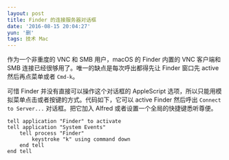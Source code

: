 ```yaml
---
layout: post
title: Finder 的连接服务器对话框
date: '2016-08-15 20:04:27'
yun: '删'
tags: 技术 Mac
---
```


作为一个非重度的 VNC 和 SMB 用户，macOS 的 Finder 内置的 VNC 客户端和 SMB 连接已经很够用了。唯一的缺点是每次呼出都得先让 Finder 窗口先 active 然后再点菜单或者 `Cmd-k`。

可惜 Finder 并没有直接可以操作这个对话框的 AppleScript 选项，所以只能用模拟菜单点击或者按键的方式。代码如下，它可以 active Finder 然后呼出 `Connect to Server...` 对话框。把它加入 Alfred 或者设置一个全局的快捷键悉听尊便。

```
tell application "Finder" to activate
tell application "System Events"
    tell process "Finder"
        keystroke "k" using command down
    end tell
end tell
```
